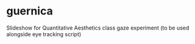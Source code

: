 # guernica

Slideshow for Quantitative Aesthetics class gaze experiment (to be used alongside eye tracking script)
